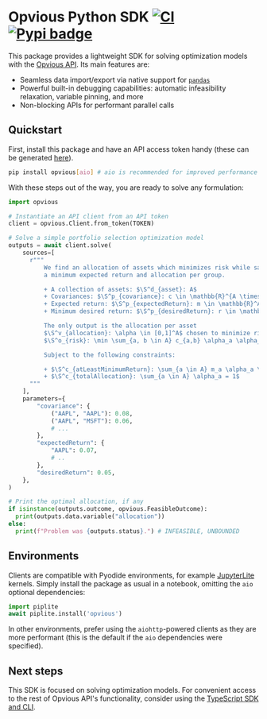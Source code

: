 # Opvious Python SDK  [![CI](https://github.com/opvious/sdk.py/actions/workflows/ci.yml/badge.svg)](https://github.com/opvious/sdk.py/actions/workflows/ci.yml) [![Pypi badge](https://badge.fury.io/py/opvious.svg)](https://pypi.python.org/pypi/opvious/)

This package provides a lightweight SDK for solving optimization models with the
[Opvious API][api]. Its main features are:

+ Seamless data import/export via native support for [`pandas`][pandas]
+ Powerful built-in debugging capabilities: automatic infeasibility relaxation,
  variable pinning, and more
+ Non-blocking APIs for performant parallel calls


## Quickstart

First, install this package and have an API access token handy (these can be
generated [here][token]).

```sh
pip install opvious[aio] # aio is recommended for improved performance
```

With these steps out of the way, you are ready to solve any formulation:

```python
import opvious

# Instantiate an API client from an API token
client = opvious.Client.from_token(TOKEN)

# Solve a simple portfolio selection optimization model
outputs = await client.solve(
    sources=[
      r"""
          We find an allocation of assets which minimizes risk while satisfying
          a minimum expected return and allocation per group.

          + A collection of assets: $\S^d_{asset}: A$
          + Covariances: $\S^p_{covariance}: c \in \mathbb{R}^{A \times A}$
          + Expected return: $\S^p_{expectedReturn}: m \in \mathbb{R}^A$
          + Minimum desired return: $\S^p_{desiredReturn}: r \in \mathbb{R}$

          The only output is the allocation per asset
          $\S^v_{allocation}: \alpha \in [0,1]^A$ chosen to minimize risk:
          $\S^o_{risk}: \min \sum_{a, b \in A} c_{a,b} \alpha_a \alpha_b$.

          Subject to the following constraints:

          + $\S^c_{atLeastMinimumReturn}: \sum_{a \in A} m_a \alpha_a \geq r$
          + $\S^c_{totalAllocation}: \sum_{a \in A} \alpha_a = 1$
      """
    ],
    parameters={
        "covariance": {
            ("AAPL", "AAPL"): 0.08,
            ("AAPL", "MSFT"): 0.06,
            # ...
        },
        "expectedReturn": {
            "AAPL": 0.07,
            # ..
        },
        "desiredReturn": 0.05,
    },
)

# Print the optimal allocation, if any
if isinstance(outputs.outcome, opvious.FeasibleOutcome):
  print(outputs.data.variable("allocation"))
else:
  print(f"Problem was {outputs.status}.") # INFEASIBLE, UNBOUNDED
```


## Environments

Clients are compatible with Pyodide environments, for example [JupyterLite][]
kernels. Simply install the package as usual in a notebook, omitting the `aio`
optional dependencies:

```python
import piplite
await piplite.install('opvious')
```

In other environments, prefer using the `aiohttp`-powered clients as they are
more performant (this is the default if the `aio` dependencies were specified).


## Next steps

This SDK is focused on solving optimization models. For convenient access to the
rest of Opvious API's functionality, consider using the [TypeScript SDK and
CLI][cli].


[api]: https://www.opvious.io
[cli]: https://www.opvious.io/sdk.ts
[JupyterLite]: https://jupyterlite.readthedocs.io/
[token]: https://hub.beta.opvious.io/authorizations
[pandas]: https://pandas.pydata.org
